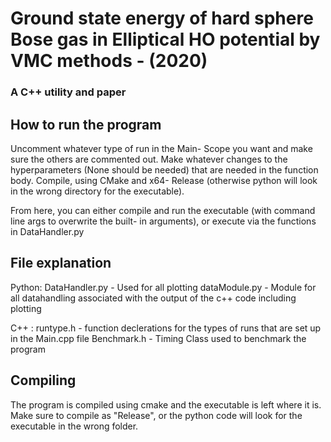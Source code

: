 # Ground state energy of hard sphere Bose gas in Elliptical HO potential by VMC methods - (2020)
### A C++ utility and paper

## How to run the program
Uncomment whatever type of run in the Main- Scope you want and make sure the others are commented out.
Make whatever changes to the hyperparameters (None should be needed) that are needed in the function body.
Compile, using CMake and x64- Release (otherwise python will look in the wrong directory for the executable).

From here, you can either compile and run the executable (with command line args to overwrite the built- in arguments),
or execute via the functions in DataHandler.py

## File explanation
Python:
DataHandler.py - Used for all plotting 
dataModule.py  - Module for all datahandling associated with the output of the c++ code including plotting

C++ :
runtype.h - function declerations for the types of runs that are set up in the Main.cpp file
Benchmark.h - Timing Class used to benchmark the program

## Compiling
The program is compiled using cmake and the executable is left where it is. Make sure to compile as "Release", or the python code will look for the executable in the wrong folder.


